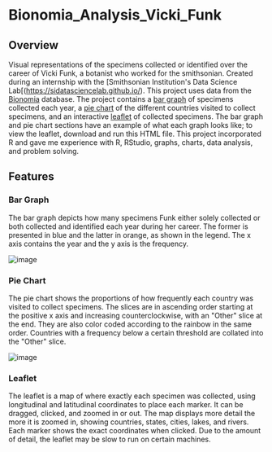 # Bionomia_Analysis_Vicki_Funk

## Overview

Visual representations of the specimens collected or identified over the career of Vicki Funk, a botanist who worked for the smithsonian. Created during an internship with the [Smithsonian Institution's Data Science Lab[(https://sidatasciencelab.github.io/). This project uses data from the [Bionomia](https://bionomia.net/) database. The project contains a [bar graph](###-Bar-Graph) of specimens collected each year, a [pie chart](###-Pie-Chart) of the different countries visited to collect specimens, and an interactive [leaflet](#leaflet) of collected specimens. The bar graph and pie chart sections have an example of what each graph looks like; to view the leaflet, download and run this HTML file. This project incorporated R and gave me experience with R, RStudio, graphs, charts, data analysis, and problem solving.

## Features

### Bar Graph

The bar graph depicts how many specimens Funk either solely collected or both collected and identified each year during her career. The former is presented in blue and the latter in orange, as shown in the legend. The x axis contains the year and the y axis is the frequency.

![image](https://github.com/FeralWriting/Bionomia_Analysis_Vicki_Funk/assets/69817846/f481dc51-81ac-44f4-91dd-4cdcbb95e9e5)

### Pie Chart

The pie chart shows the proportions of how frequently each country was visited to collect specimens. The slices are in ascending order starting at the positive x axis and increasing counterclockwise, with an "Other" slice at the end. They are also color coded according to the rainbow in the same order. Countries with a frequency below a certain threshold are collated into the "Other" slice.

![image](https://github.com/FeralWriting/Bionomia_Analysis_Vicki_Funk/assets/69817846/41e0c811-87e5-4bbf-8978-ad4faec205ea)

### Leaflet

The leaflet is a map of where exactly each specimen was collected, using longitudinal and latitudinal coordinates to place each marker. It can be dragged, clicked, and zoomed in or out. The map displays more detail the more it is zoomed in, showing countries, states, cities, lakes, and rivers. Each marker shows the exact coordinates when clicked. Due to the amount of detail, the leaflet may be slow to run on certain machines.


